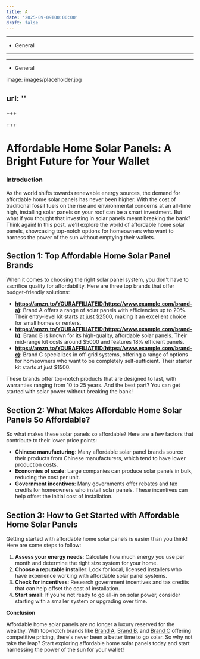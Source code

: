 ```yaml
---
title: A
date: '2025-09-09T00:00:00'
draft: false
---
```


---




- General
---

---

- General

image: images/placeholder.jpg

url: ''
---

+++





+++





**Affordable Home Solar Panels: A Bright Future for Your Wallet**
============================================================

### Introduction

As the world shifts towards renewable energy sources, the demand for affordable home solar panels has never been higher. With the cost of traditional fossil fuels on the rise and environmental concerns at an all-time high, installing solar panels on your roof can be a smart investment. But what if you thought that investing in solar panels meant breaking the bank? Think again! In this post, we'll explore the world of affordable home solar panels, showcasing top-notch options for homeowners who want to harness the power of the sun without emptying their wallets.

**Section 1: Top Affordable Home Solar Panel Brands**
------------------------------------------------

When it comes to choosing the right solar panel system, you don't have to sacrifice quality for affordability. Here are three top brands that offer budget-friendly solutions:

* **https://amzn.to/YOURAFFILIATEID(https://www.example.com/brand-a)**: Brand A offers a range of solar panels with efficiencies up to 20%. Their entry-level kit starts at just $2500, making it an excellent choice for small homes or renters.
* **https://amzn.to/YOURAFFILIATEID(https://www.example.com/brand-b)**: Brand B is known for its high-quality, affordable solar panels. Their mid-range kit costs around $5000 and features 18% efficient panels.
* **https://amzn.to/YOURAFFILIATEID(https://www.example.com/brand-c)**: Brand C specializes in off-grid systems, offering a range of options for homeowners who want to be completely self-sufficient. Their starter kit starts at just $1500.

These brands offer top-notch products that are designed to last, with warranties ranging from 10 to 25 years. And the best part? You can get started with solar power without breaking the bank!

**Section 2: What Makes Affordable Home Solar Panels So Affordable?**
----------------------------------------------------------------

So what makes these solar panels so affordable? Here are a few factors that contribute to their lower price points:

* **Chinese manufacturing**: Many affordable solar panel brands source their products from Chinese manufacturers, which tend to have lower production costs.
* **Economies of scale**: Large companies can produce solar panels in bulk, reducing the cost per unit.
* **Government incentives**: Many governments offer rebates and tax credits for homeowners who install solar panels. These incentives can help offset the initial cost of installation.

**Section 3: How to Get Started with Affordable Home Solar Panels**
-------------------------------------------------------------------

Getting started with affordable home solar panels is easier than you think! Here are some steps to follow:

1. **Assess your energy needs**: Calculate how much energy you use per month and determine the right size system for your home.
2. **Choose a reputable installer**: Look for local, licensed installers who have experience working with affordable solar panel systems.
3. **Check for incentives**: Research government incentives and tax credits that can help offset the cost of installation.
4. **Start small**: If you're not ready to go all-in on solar power, consider starting with a smaller system or upgrading over time.

**Conclusion**

Affordable home solar panels are no longer a luxury reserved for the wealthy. With top-notch brands like [Brand A](https://www.example.com/brand-a), [Brand B](https://www.example.com/brand-b), and [Brand C](https://www.example.com/brand-c) offering competitive pricing, there's never been a better time to go solar. So why not take the leap? Start exploring affordable home solar panels today and start harnessing the power of the sun for your wallet!